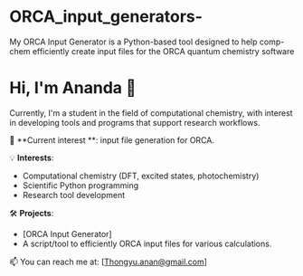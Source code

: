 # ORCA_input_generators-
My ORCA Input Generator is a Python-based tool designed to help comp-chem efficiently create input files for the ORCA quantum chemistry software

# Hi, I'm Ananda 👋

Currently, I'm a student in the field of computational chemistry, with interest in developing tools and programs
that support research workflows.

🔬 **Current interest **: input file generation for ORCA.

💡 **Interests**:
- Computational chemistry (DFT, excited states, photochemistry)
- Scientific Python programming
- Research tool development

🛠️ **Projects**:
- [ORCA Input Generator]
- A script/tool to efficiently ORCA input files for various calculations.


📫 You can reach me at: [Thongyu.anan@gmail.com]
